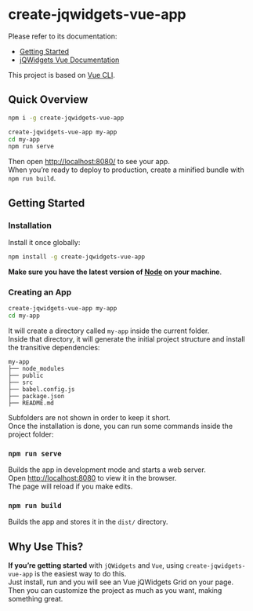# create-jqwidgets-vue-app
Please refer to its documentation:
  - [Getting Started](https://github.com/jqwidgets/create-jqwidgets-vue-app/blob/master/README.md#getting-started) 
  - [jQWidgets Vue Documentation](http://www.jqwidgets.com/vue-components-documentation/)

This project is based on [Vue CLI](https://cli.vuejs.org/).

## Quick Overview
```sh
npm i -g create-jqwidgets-vue-app

create-jqwidgets-vue-app my-app
cd my-app
npm run serve
```

Then open [http://localhost:8080/](http://localhost:8080/) to see your app.<br>
When you’re ready to deploy to production, create a minified bundle with `npm run build`.

## Getting Started

### Installation

Install it once globally:

```sh
npm install -g create-jqwidgets-vue-app
```

**Make sure you have the latest version of [Node](https://nodejs.org/en/) on your machine**.

### Creating an App

```sh
create-jqwidgets-vue-app my-app
cd my-app
```

It will create a directory called `my-app` inside the current folder.<br>
Inside that directory, it will generate the initial project structure and install the transitive dependencies:

```
my-app
├── node_modules
├── public
├── src
├── babel.config.js
├── package.json
├── README.md
```

Subfolders are not shown in order to keep it short.<br>
Once the installation is done, you can run some commands inside the project folder:

### `npm run serve`
Builds the app in development mode and starts a web server. <br />
Open [http://localhost:8080](http://localhost:8080) to view it in the browser. <br />
The page will reload if you make edits.

### `npm run build`
Builds the app and stores it in the `dist/` directory.

## Why Use This?

**If you’re getting started** with `jQWidgets` and `Vue`, using `create-jqwidgets-vue-app` is the easiest way to do this.  <br />
Just install, run and you will see an Vue jQWidgets Grid on your page. <br />
Then you can customize the project as much as you want, making something great.
